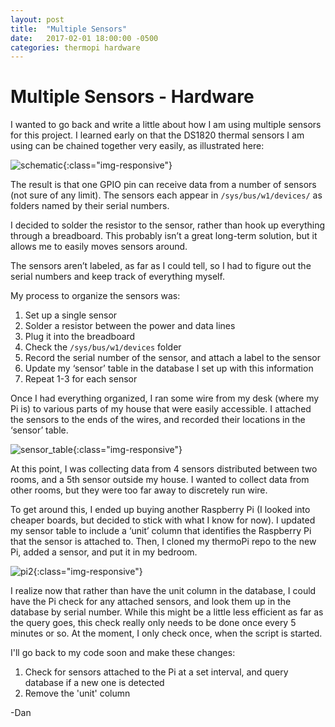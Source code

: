 ```yaml
---
layout: post
title:  "Multiple Sensors"
date:   2017-02-01 18:00:00 -0500
categories: thermopi hardware
---
```


# Multiple Sensors - Hardware

I wanted to go back and write a little about how I am using multiple sensors for this project. I learned early on that the DS1820 thermal sensors I am using can be chained together very easily, as illustrated here:

![schematic]({{site.url}}/assets/2017-02-01-multiple-sensors/schematic.png){:class="img-responsive"}

The result is that one GPIO pin can receive data from a number of sensors (not sure of any limit). The sensors each appear in `/sys/bus/w1/devices/` as folders named by their serial numbers.

I decided to solder the resistor to the sensor, rather than hook up everything through a breadboard. This probably isn’t a great long-term solution, but it allows me to easily moves sensors around.

The sensors aren’t labeled, as far as I could tell, so I had to figure out the serial numbers and keep track of everything myself. 

My process to organize the sensors was:

1. Set up a single sensor
1. Solder a resistor between the power and data lines
1. Plug it into the breadboard
1. Check the `/sys/bus/w1/devices` folder 
1. Record the serial number of the sensor, and attach a label to the sensor
1. Update my ‘sensor’ table in the database I set up with this information
1. Repeat 1-3 for each sensor

Once I had everything organized, I ran some wire from my desk (where my Pi is) to various parts of my house that were easily accessible. I attached the sensors to the ends of the wires, and recorded their locations in the ‘sensor’ table.

![sensor_table]({{site.url}}/assets/2017-02-01-multiple-sensors/sensor_table.png){:class="img-responsive"}

At this point, I was collecting data from 4 sensors distributed between two rooms, and a 5th sensor outside my house. I wanted to collect data from other rooms, but they were too far away to discretely run wire. 

To get around this, I ended up buying another Raspberry Pi (I looked into cheaper boards, but decided to stick with what I know for now). I updated my sensor table to include a ‘unit’ column that identifies the Raspberry Pi that the sensor is attached to. Then, I cloned my thermoPi repo to the new Pi, added a sensor, and put it in my bedroom.

![pi2]({{site.url}}/assets/2017-02-01-multiple-sensors/pi2.png){:class="img-responsive"}

I realize now that rather than have the unit column in the database, I could have the Pi check for any attached sensors, and look them up in the database by serial number. While this might be a little less efficient as far as the query goes, this check really only needs to be done once every 5 minutes or so. At the moment, I only check once, when the script is started.

I'll go back to my code soon and make these changes:

1. Check for sensors attached to the Pi at a set interval, and query database if a new one is detected
1. Remove the 'unit' column

-Dan